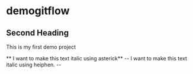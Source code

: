 # demogitflow


## Second Heading
This is my first demo project

** I want to make this text italic using asterick**
-- I want to make this text italic using heiphen. --
